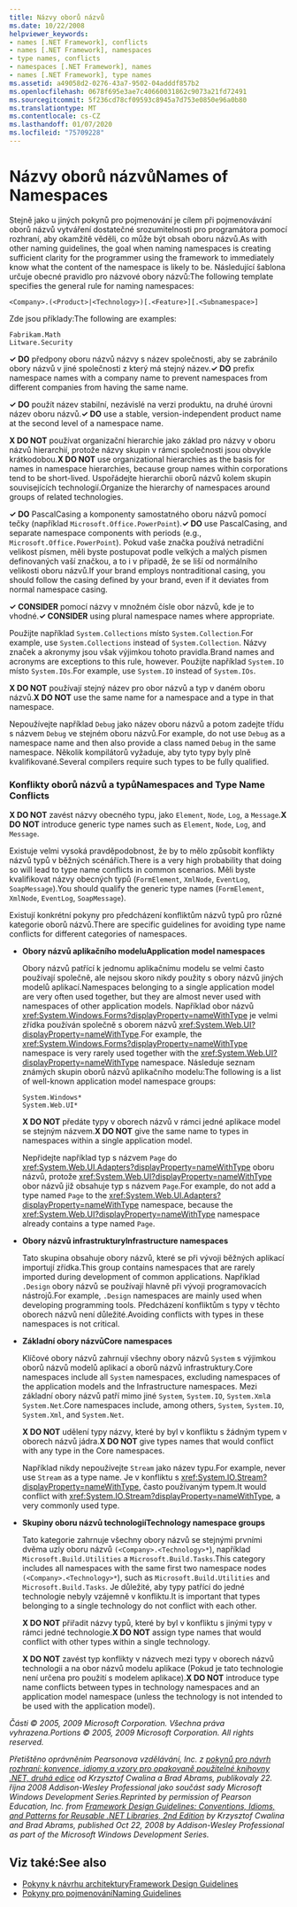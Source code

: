```yaml
---
title: Názvy oborů názvů
ms.date: 10/22/2008
helpviewer_keywords:
- names [.NET Framework], conflicts
- names [.NET Framework], namespaces
- type names, conflicts
- namespaces [.NET Framework], names
- names [.NET Framework], type names
ms.assetid: a49058d2-0276-43a7-9502-04adddf857b2
ms.openlocfilehash: 0678f695e3ae7c40660031862c9073a21fd72491
ms.sourcegitcommit: 5f236cd78cf09593c8945a7d753e0850e96a0b80
ms.translationtype: MT
ms.contentlocale: cs-CZ
ms.lasthandoff: 01/07/2020
ms.locfileid: "75709228"
---
```

# <a name="names-of-namespaces"></a><span data-ttu-id="7ce55-102">Názvy oborů názvů</span><span class="sxs-lookup"><span data-stu-id="7ce55-102">Names of Namespaces</span></span>
<span data-ttu-id="7ce55-103">Stejně jako u jiných pokynů pro pojmenování je cílem při pojmenovávání oborů názvů vytváření dostatečné srozumitelnosti pro programátora pomocí rozhraní, aby okamžitě věděli, co může být obsah oboru názvů.</span><span class="sxs-lookup"><span data-stu-id="7ce55-103">As with other naming guidelines, the goal when naming namespaces is creating sufficient clarity for the programmer using the framework to immediately know what the content of the namespace is likely to be.</span></span> <span data-ttu-id="7ce55-104">Následující šablona určuje obecné pravidlo pro názvové obory názvů:</span><span class="sxs-lookup"><span data-stu-id="7ce55-104">The following template specifies the general rule for naming namespaces:</span></span>  
  
 `<Company>.(<Product>|<Technology>)[.<Feature>][.<Subnamespace>]`  
  
 <span data-ttu-id="7ce55-105">Zde jsou příklady:</span><span class="sxs-lookup"><span data-stu-id="7ce55-105">The following are examples:</span></span>  
  
 `Fabrikam.Math`  
 `Litware.Security`  
  
 <span data-ttu-id="7ce55-106">**✓ DO** předpony oboru názvů názvy s název společnosti, aby se zabránilo obory názvů v jiné společnosti z který má stejný název.</span><span class="sxs-lookup"><span data-stu-id="7ce55-106">**✓ DO** prefix namespace names with a company name to prevent namespaces from different companies from having the same name.</span></span>  
  
 <span data-ttu-id="7ce55-107">**✓ DO** použít název stabilní, nezávislé na verzi produktu, na druhé úrovni název oboru názvů.</span><span class="sxs-lookup"><span data-stu-id="7ce55-107">**✓ DO** use a stable, version-independent product name at the second level of a namespace name.</span></span>  
  
 <span data-ttu-id="7ce55-108">**X DO NOT** používat organizační hierarchie jako základ pro názvy v oboru názvů hierarchií, protože názvy skupin v rámci společnosti jsou obvykle krátkodobou.</span><span class="sxs-lookup"><span data-stu-id="7ce55-108">**X DO NOT** use organizational hierarchies as the basis for names in namespace hierarchies, because group names within corporations tend to be short-lived.</span></span> <span data-ttu-id="7ce55-109">Uspořádejte hierarchii oborů názvů kolem skupin souvisejících technologií.</span><span class="sxs-lookup"><span data-stu-id="7ce55-109">Organize the hierarchy of namespaces around groups of related technologies.</span></span>  
  
 <span data-ttu-id="7ce55-110">**✓ DO** PascalCasing a komponenty samostatného oboru názvů pomocí tečky (například `Microsoft.Office.PowerPoint`).</span><span class="sxs-lookup"><span data-stu-id="7ce55-110">**✓ DO** use PascalCasing, and separate namespace components with periods (e.g., `Microsoft.Office.PowerPoint`).</span></span> <span data-ttu-id="7ce55-111">Pokud vaše značka používá netradiční velikost písmen, měli byste postupovat podle velkých a malých písmen definovaných vaší značkou, a to i v případě, že se liší od normálního velikosti oboru názvů.</span><span class="sxs-lookup"><span data-stu-id="7ce55-111">If your brand employs nontraditional casing, you should follow the casing defined by your brand, even if it deviates from normal namespace casing.</span></span>  
  
 <span data-ttu-id="7ce55-112">**✓ CONSIDER** pomocí názvy v množném čísle obor názvů, kde je to vhodné.</span><span class="sxs-lookup"><span data-stu-id="7ce55-112">**✓ CONSIDER** using plural namespace names where appropriate.</span></span>  
  
 <span data-ttu-id="7ce55-113">Použijte například `System.Collections` místo `System.Collection`.</span><span class="sxs-lookup"><span data-stu-id="7ce55-113">For example, use `System.Collections` instead of `System.Collection`.</span></span> <span data-ttu-id="7ce55-114">Názvy značek a akronymy jsou však výjimkou tohoto pravidla.</span><span class="sxs-lookup"><span data-stu-id="7ce55-114">Brand names and acronyms are exceptions to this rule, however.</span></span> <span data-ttu-id="7ce55-115">Použijte například `System.IO` místo `System.IOs`.</span><span class="sxs-lookup"><span data-stu-id="7ce55-115">For example, use `System.IO` instead of `System.IOs`.</span></span>  
  
 <span data-ttu-id="7ce55-116">**X DO NOT** používají stejný název pro obor názvů a typ v daném oboru názvů.</span><span class="sxs-lookup"><span data-stu-id="7ce55-116">**X DO NOT** use the same name for a namespace and a type in that namespace.</span></span>  
  
 <span data-ttu-id="7ce55-117">Nepoužívejte například `Debug` jako název oboru názvů a potom zadejte třídu s názvem `Debug` ve stejném oboru názvů.</span><span class="sxs-lookup"><span data-stu-id="7ce55-117">For example, do not use `Debug` as a namespace name and then also provide a class named `Debug` in the same namespace.</span></span> <span data-ttu-id="7ce55-118">Několik kompilátorů vyžaduje, aby tyto typy byly plně kvalifikované.</span><span class="sxs-lookup"><span data-stu-id="7ce55-118">Several compilers require such types to be fully qualified.</span></span>  
  
### <a name="namespaces-and-type-name-conflicts"></a><span data-ttu-id="7ce55-119">Konflikty oborů názvů a typů</span><span class="sxs-lookup"><span data-stu-id="7ce55-119">Namespaces and Type Name Conflicts</span></span>  
 <span data-ttu-id="7ce55-120">**X DO NOT** zavést názvy obecného typu, jako `Element`, `Node`, `Log`, a `Message`.</span><span class="sxs-lookup"><span data-stu-id="7ce55-120">**X DO NOT** introduce generic type names such as `Element`, `Node`, `Log`, and `Message`.</span></span>  
  
 <span data-ttu-id="7ce55-121">Existuje velmi vysoká pravděpodobnost, že by to mělo způsobit konflikty názvů typů v běžných scénářích.</span><span class="sxs-lookup"><span data-stu-id="7ce55-121">There is a very high probability that doing so will lead to type name conflicts in common scenarios.</span></span> <span data-ttu-id="7ce55-122">Měli byste kvalifikovat názvy obecných typů (`FormElement`, `XmlNode`, `EventLog`, `SoapMessage`).</span><span class="sxs-lookup"><span data-stu-id="7ce55-122">You should qualify the generic type names (`FormElement`, `XmlNode`, `EventLog`, `SoapMessage`).</span></span>  
  
 <span data-ttu-id="7ce55-123">Existují konkrétní pokyny pro předcházení konfliktům názvů typů pro různé kategorie oborů názvů.</span><span class="sxs-lookup"><span data-stu-id="7ce55-123">There are specific guidelines for avoiding type name conflicts for different categories of namespaces.</span></span>  
  
- <span data-ttu-id="7ce55-124">**Obory názvů aplikačního modelu**</span><span class="sxs-lookup"><span data-stu-id="7ce55-124">**Application model namespaces**</span></span>  
  
     <span data-ttu-id="7ce55-125">Obory názvů patřící k jednomu aplikačnímu modelu se velmi často používají společně, ale nejsou skoro nikdy použity s obory názvů jiných modelů aplikací.</span><span class="sxs-lookup"><span data-stu-id="7ce55-125">Namespaces belonging to a single application model are very often used together, but they are almost never used with namespaces of other application models.</span></span> <span data-ttu-id="7ce55-126">Například obor názvů <xref:System.Windows.Forms?displayProperty=nameWithType> je velmi zřídka používán společně s oborem názvů <xref:System.Web.UI?displayProperty=nameWithType>.</span><span class="sxs-lookup"><span data-stu-id="7ce55-126">For example, the <xref:System.Windows.Forms?displayProperty=nameWithType> namespace is very rarely used together with the <xref:System.Web.UI?displayProperty=nameWithType> namespace.</span></span> <span data-ttu-id="7ce55-127">Následuje seznam známých skupin oborů názvů aplikačního modelu:</span><span class="sxs-lookup"><span data-stu-id="7ce55-127">The following is a list of well-known application model namespace groups:</span></span>  
  
     `System.Windows*`   
     `System.Web.UI*`  
  
     <span data-ttu-id="7ce55-128">**X DO NOT** předáte typy v oborech názvů v rámci jedné aplikace model se stejným názvem.</span><span class="sxs-lookup"><span data-stu-id="7ce55-128">**X DO NOT** give the same name to types in namespaces within a single application model.</span></span>  
  
     <span data-ttu-id="7ce55-129">Nepřidejte například typ s názvem `Page` do <xref:System.Web.UI.Adapters?displayProperty=nameWithType> oboru názvů, protože <xref:System.Web.UI?displayProperty=nameWithType> obor názvů již obsahuje typ s názvem `Page`.</span><span class="sxs-lookup"><span data-stu-id="7ce55-129">For example, do not add a type named `Page` to the <xref:System.Web.UI.Adapters?displayProperty=nameWithType> namespace, because the <xref:System.Web.UI?displayProperty=nameWithType> namespace already contains a type named `Page`.</span></span>  
  
- <span data-ttu-id="7ce55-130">**Obory názvů infrastruktury**</span><span class="sxs-lookup"><span data-stu-id="7ce55-130">**Infrastructure namespaces**</span></span>  
  
     <span data-ttu-id="7ce55-131">Tato skupina obsahuje obory názvů, které se při vývoji běžných aplikací importují zřídka.</span><span class="sxs-lookup"><span data-stu-id="7ce55-131">This group contains namespaces that are rarely imported during development of common applications.</span></span> <span data-ttu-id="7ce55-132">Například `.Design` obory názvů se používají hlavně při vývoji programovacích nástrojů.</span><span class="sxs-lookup"><span data-stu-id="7ce55-132">For example, `.Design` namespaces are mainly used when developing programming tools.</span></span> <span data-ttu-id="7ce55-133">Předcházení konfliktům s typy v těchto oborech názvů není důležité.</span><span class="sxs-lookup"><span data-stu-id="7ce55-133">Avoiding conflicts with types in these namespaces is not critical.</span></span>  
  
- <span data-ttu-id="7ce55-134">**Základní obory názvů**</span><span class="sxs-lookup"><span data-stu-id="7ce55-134">**Core namespaces**</span></span>  
  
     <span data-ttu-id="7ce55-135">Klíčové obory názvů zahrnují všechny obory názvů `System` s výjimkou oborů názvů modelů aplikací a oborů názvů infrastruktury.</span><span class="sxs-lookup"><span data-stu-id="7ce55-135">Core namespaces include all `System` namespaces, excluding namespaces of the application models and the Infrastructure namespaces.</span></span> <span data-ttu-id="7ce55-136">Mezi základní obory názvů patří mimo jiné `System`, `System.IO`, `System.Xml`a `System.Net`.</span><span class="sxs-lookup"><span data-stu-id="7ce55-136">Core namespaces include, among others, `System`, `System.IO`, `System.Xml`, and `System.Net`.</span></span>  
  
     <span data-ttu-id="7ce55-137">**X DO NOT** udělení typy názvy, které by byl v konfliktu s žádným typem v oborech názvů jádra.</span><span class="sxs-lookup"><span data-stu-id="7ce55-137">**X DO NOT** give types names that would conflict with any type in the Core namespaces.</span></span>  
  
     <span data-ttu-id="7ce55-138">Například nikdy nepoužívejte `Stream` jako název typu.</span><span class="sxs-lookup"><span data-stu-id="7ce55-138">For example, never use `Stream` as a type name.</span></span> <span data-ttu-id="7ce55-139">Je v konfliktu s <xref:System.IO.Stream?displayProperty=nameWithType>, často používaným typem.</span><span class="sxs-lookup"><span data-stu-id="7ce55-139">It would conflict with <xref:System.IO.Stream?displayProperty=nameWithType>, a very commonly used type.</span></span>  
  
- <span data-ttu-id="7ce55-140">**Skupiny oboru názvů technologií**</span><span class="sxs-lookup"><span data-stu-id="7ce55-140">**Technology namespace groups**</span></span>  
  
     <span data-ttu-id="7ce55-141">Tato kategorie zahrnuje všechny obory názvů se stejnými prvními dvěma uzly oboru názvů `(<Company>.<Technology>*`), například `Microsoft.Build.Utilities` a `Microsoft.Build.Tasks`.</span><span class="sxs-lookup"><span data-stu-id="7ce55-141">This category includes all namespaces with the same first two namespace nodes `(<Company>.<Technology>*`), such as `Microsoft.Build.Utilities` and `Microsoft.Build.Tasks`.</span></span> <span data-ttu-id="7ce55-142">Je důležité, aby typy patřící do jedné technologie nebyly vzájemně v konfliktu.</span><span class="sxs-lookup"><span data-stu-id="7ce55-142">It is important that types belonging to a single technology do not conflict with each other.</span></span>  
  
     <span data-ttu-id="7ce55-143">**X DO NOT** přiřadit názvy typů, které by byl v konfliktu s jinými typy v rámci jedné technologie.</span><span class="sxs-lookup"><span data-stu-id="7ce55-143">**X DO NOT** assign type names that would conflict with other types within a single technology.</span></span>  
  
     <span data-ttu-id="7ce55-144">**X DO NOT** zavést typ konflikty v názvech mezi typy v oborech názvů technologii a na obor názvů modelu aplikace (Pokud je tato technologie není určena pro použití s modelem aplikace).</span><span class="sxs-lookup"><span data-stu-id="7ce55-144">**X DO NOT** introduce type name conflicts between types in technology namespaces and an application model namespace (unless the technology is not intended to be used with the application model).</span></span>  
  
 <span data-ttu-id="7ce55-145">*Části © 2005, 2009 Microsoft Corporation. Všechna práva vyhrazena.*</span><span class="sxs-lookup"><span data-stu-id="7ce55-145">*Portions © 2005, 2009 Microsoft Corporation. All rights reserved.*</span></span>  
  
 <span data-ttu-id="7ce55-146">*Přetištěno oprávněním Pearsonova vzdělávání, Inc. z [pokynů pro návrh rozhraní: konvence, idiomy a vzory pro opakovaně použitelné knihovny .NET, druhá edice](https://www.informit.com/store/framework-design-guidelines-conventions-idioms-and-9780321545619) od Krzysztof Cwalina a Brad Abrams, publikovaly 22. října 2008 Addison-Wesley Professional jako součást sady Microsoft Windows Development Series.*</span><span class="sxs-lookup"><span data-stu-id="7ce55-146">*Reprinted by permission of Pearson Education, Inc. from [Framework Design Guidelines: Conventions, Idioms, and Patterns for Reusable .NET Libraries, 2nd Edition](https://www.informit.com/store/framework-design-guidelines-conventions-idioms-and-9780321545619) by Krzysztof Cwalina and Brad Abrams, published Oct 22, 2008 by Addison-Wesley Professional as part of the Microsoft Windows Development Series.*</span></span>  
  
## <a name="see-also"></a><span data-ttu-id="7ce55-147">Viz také:</span><span class="sxs-lookup"><span data-stu-id="7ce55-147">See also</span></span>

- [<span data-ttu-id="7ce55-148">Pokyny k návrhu architektury</span><span class="sxs-lookup"><span data-stu-id="7ce55-148">Framework Design Guidelines</span></span>](../../../docs/standard/design-guidelines/index.md)
- [<span data-ttu-id="7ce55-149">Pokyny pro pojmenování</span><span class="sxs-lookup"><span data-stu-id="7ce55-149">Naming Guidelines</span></span>](../../../docs/standard/design-guidelines/naming-guidelines.md)
